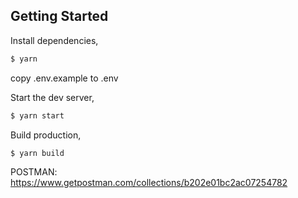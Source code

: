 
## Getting Started

Install dependencies,

```bash
$ yarn
```

copy .env.example to .env

Start the dev server,

```bash
$ yarn start
```

Build production,

```bash
$ yarn build
```

POSTMAN: https://www.getpostman.com/collections/b202e01bc2ac07254782

